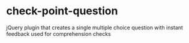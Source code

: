 check-point-question
====================

jQuery plugin that creates a single multiple choice question with instant feedback used for comprehension checks
